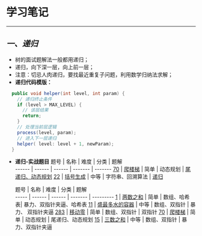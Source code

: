 # 学习笔记

---------------------

## ***一、递归***
* 树的面试题解法一般都用递归；
* 递归，向下深一层，向上前一层；
* 注意：切忌人肉递归，要找最近重复子问题，利用数学归纳法求解；
* **递归代码模版：**
```java
  public void helper(int level, int param) { 
    // 递归终止条件
    if (level > MAX_LEVEL) { 
      // 该层结果 
      return; 
    }
    // 处理当前层逻辑 
    process(level, param); 
    // 进入下一层递归
    helper( level: level + 1, newParam); 
  }
```
* **递归-实战题目**
 题号   |   名称  |  难度  |   分类  |   题解  
------ | ------ | ------ | ------- | ------- 
 [70](https://leetcode-cn.com/problems/climbing-stairs/ "爬楼梯") | [爬楼梯](https://leetcode-cn.com/problems/climbing-stairs/ "爬楼梯") | 简单 | 动态规划 | [尾递归、动态规划](https://ocykj2i631.feishu.cn/docs/doccnBX1W9TnHKx1RXREM0gdtrd#/ "爬楼梯") 
 [22](https://leetcode-cn.com/problems/generate-parentheses/ "括号生成") | [括号生成](https://leetcode-cn.com/problems/generate-parentheses/ "括号生成") | 中等 | 字符串、回溯算法 | [递归](https://ocykj2i631.feishu.cn/docs/doccnvxk0zmIoMiIha2cNXiCmHd#/ "括号生成") 
 
  题号   |   名称  |  难度  |   分类  |   题解    
 ----- | ------ | ------ | ------- | --------- 
 [1](https://leetcode-cn.com/problems/two-sum/ "两数之和") | [两数之和](https://leetcode-cn.com/problems/two-sum/ "两数之和") | 简单 | 数组、哈希表| 暴力、双指针夹逼、哈希表 
 [11](https://leetcode-cn.com/problems/container-with-most-water/ "盛最多水的容器") | [盛最多水的容器](https://leetcode-cn.com/problems/container-with-most-water/ "盛最多水的容器") | 中等 | 数组、双指针 | 暴力、 双指针夹逼
 [283](https://leetcode-cn.com/problems/move-zeroes/ "移动零") | [移动零](https://leetcode-cn.com/problems/move-zeroes/ "移动零") | 简单 | 数组、双指针 | 双指针 
 [70](https://leetcode-cn.com/problems/climbing-stairs/ "爬楼梯") | [爬楼梯](https://leetcode-cn.com/problems/climbing-stairs/ "爬楼梯") | 简单 | 动态规划 | 尾递归、动态规划
 [15](https://leetcode-cn.com/problems/3sum/ "三数之和") | [三数之和](https://leetcode-cn.com/problems/3sum/ "三数之和") | 中等 | 数组、双指针 | 暴力、双指针夹逼 

